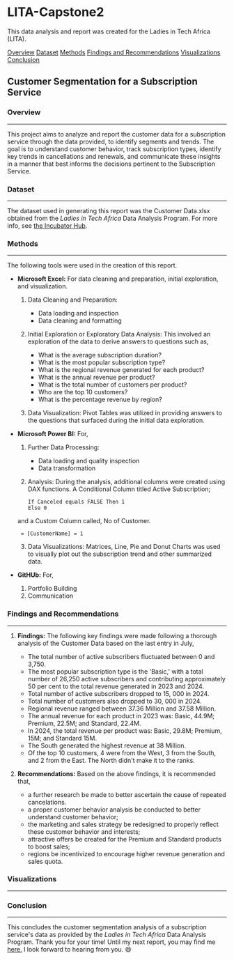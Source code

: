 # LITA-Capstone2
This data analysis and report was created for the Ladies in Tech Africa (LITA).

[Overview](#overview)
[Dataset](#dataset)
[Methods](#methods)
[Findings and Recommendations](#findings-and-recommendations)
[Visualizations](#visualizations)
[Conclusion](#conclusion)


## Customer Segmentation for a Subscription Service 

### Overview
---
This project aims to analyze and report the customer data for a subscription service through the data provided, to identify segments and trends. The goal is to understand customer behavior, track subscription types, identify key trends in cancellations and renewals, and communicate these insights in a manner that best informs the decisions pertinent to the Subscription Service.


### Dataset
---
The dataset used in generating this report was the Customer Data.xlsx obtained from the _Ladies in Tech Africa_ Data Analysis Program. For more info, see [the Incubator Hub](http://www.theincubatorng.org/).


### Methods
---
The following tools were used in the creation of this report.
- **Microsoft Excel:** For data cleaning and preparation, initial exploration, and visualization.
  1. Data Cleaning and Preparation:
     - Data loading and inspection
     - Data cleaning and formatting

  2. Initial Exploration or Exploratory Data Analysis:
     This involved an exploration of the data to derive answers to questions such as,
     - What is the average subscription duration?
     - What is the most popular subscription type?
     - What is the regional revenue generated for each product?
     - What is the annual revenue per product?
     - What is the total number of customers per product?
     - Who are the top 10 customers?
     - What is the percentage revenue by region?

  3. Data Visualization: Pivot Tables was utilized in providing answers to the questions that surfaced during the initial data exploration. 

       
- **Microsoft Power BI:** For,
  1. Further Data Processing:
     - Data loading and quality inspection
     - Data transformation

  2. Analysis:
    During the analysis, additional columns were created using DAX functions. A Conditional Column titled Active Subscription;
    
     ```DAX
     If Canceled equals FALSE Then 1
     Else 0
     ```

  and a Custom Column called, No of Customer.

     ```DAX
      = [CustomerName] = 1     
     ```

      
  3. Data Visualizations: Matrices, Line, Pie and Donut Charts was used to visually plot out the subscription trend and other summarized data.

   
- **GitHUb:** For,
  1. Portfolio Building
  2. Communication


### Findings and Recommendations
---
1. **Findings:** The following key findings were made following a thorough analysis of the Customer Data based on the last entry in July, 
   - The total number of active subscribers fluctuated between 0 and 3,750.
   - The most popular subscription type is the 'Basic,' with a total number of 26,250 active subscribers and contributing approximately 50 per cent to the total revenue generated in 2023 and 2024.
   - Total number of active subscribers dropped to 15, 000 in 2024.
   - Total number of customers also dropped to 30, 000 in 2024.
   - Regional revenue ranged between 37.36 Million and 37.58 Million.
   - The annual revenue for each product in 2023 was: Basic, 44.9M; Premium, 22.5M; and Standard, 22.4M.
   - In 2024, the total revenue per product was: Basic, 29.8M; Premium, 15M; and Standard 15M.
   - The South generated the highest revenue at 38 Million.
   - Of the top 10 customers, 4 were from the West, 3 from the South, and 2 from the East. The North didn't make it to the ranks. 

2. **Recommendations:** Based on the above findings, it is recommended that,
   - a further research be made to better ascertain the cause of repeated cancelations.
   - a proper customer behavior analysis be conducted to better understand customer behavior;
   - the marketing and sales strategy be redesigned to properly reflect these customer behavior and interests;
   - attractive offers be created for the Premium and Standard products to boost sales;
   - regions be incentivized to encourage higher revenue generation and sales quota.


### Visualizations
---

### Conclusion
---
This concludes the customer segmentation analysis of a subscription service's data as provided by the _Ladies in Tech Africa_ Data Analysis Program. Thank you for your time!
Until my next report, you may find me [here.](https://www.linkedin.com/in/kayeneii/) I look forward to hearing from you. 😄
